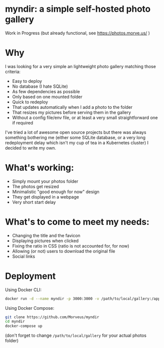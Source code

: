 # myndir: a simple self-hosted photo gallery

Work in Progress 
(but already functional, see https://photos.morve.us/ ) 

# Why
I was looking for a very simple an lightweight photo gallery matching those criteria:
- Easy to deploy
- No database (I hate SQLite) 
- As few dependencies as possible
- Only based on one mounted folder
- Quick to redeploy
- That updates automatically when I add a photo to the folder
- That resizes my pictures before serving them in the gallery
- Without a config file/env file, or at least a very small straightforward one if required

I've tried a lot of awesome open source projects but there was always something bothering me (either some SQLite database, or a very long redeployment delay which isn't my cup of tea in a Kubernetes cluster)  I decided to write my own. 

# What's working:
- Simply mount your photos folder
- The photos get resized
- Minimalistic "good enough for now" design 
- They get displayed in a webpage
- Very short start delay

# What's to come to meet my needs:
- Changing the title and the favicon
- Displaying pictures when clicked
- Fixing the ratio in CSS (ratio is not accounted for, for now)
- Allowing (or not) users to download the original file
- Social links

# Deployment 

Using Docker CLI:
```sh
docker run -d --name myndir -p 3000:3000 -v /path/to/local/gallery:/app/source morveus/myndir:latest`
```

Using Docker Compose:
```sh
git clone https://github.com/Morveus/myndir
cd myndir
docker-compose up
```

(don't forget to change `/path/to/local/gallery` for your actual photos folder) 
